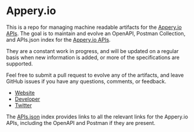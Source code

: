 # Appery.ioThis is a repo for managing machine readable artifacts for the [Appery.io APIs](https://appery.io/). The goal is to maintain and evolve an OpenAPI, Postman Collection, and APIs.json index for the [Appery.io APIs](https://appery.io/).They are a constant work in progress, and will be updated on a regular basis when new information is added, or more of the specifications are supported.Feel free to submit a pull request to evolve any of the artifacts, and leave GitHub issues if you have any questions, comments, or feedback.- [Website](https://appery.io/)- [Developer](https://appery.io/)- [Twitter](https://twitter.com/apperyio)The [APIs.json](https://github.com/api-evangelist/appery-io/blob/master/apis.json) index provides links to all the relevant links for the Appery.io APIs, including the OpenAPI and Postman if they are present.